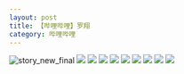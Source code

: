 ```yaml
---
layout: post
title: 【哔哩哔哩】罗翔
category: 哔哩哔哩
---
```

![story_new_final](http://sfwz6si9l.hd-bkt.clouddn.com/img/story_new_final_0322.png)
![](http://sfwz1kj5p.hd-bkt.clouddn.com/img/luo-220613-6.jpg)
![](http://sfwz1kj5p.hd-bkt.clouddn.com/img/luo-220613-5.jpg)
![](http://sfwz1kj5p.hd-bkt.clouddn.com/img/luo-220613-4.jpg)
![](http://sfwz1kj5p.hd-bkt.clouddn.com/img/luo-220613-3.jpg)
![](http://sfwz1kj5p.hd-bkt.clouddn.com/img/luo-220613-2.jpg)
![](http://sfwz1kj5p.hd-bkt.clouddn.com/img/luo-220613-1.jpg)
![](http://sfwz1kj5p.hd-bkt.clouddn.com/img/luo-220613-9.jpg)
![](http://sfwz1kj5p.hd-bkt.clouddn.com/img/luo-220613-8.jpg)
![](http://sfwz1kj5p.hd-bkt.clouddn.com/img/luo-220613-7.jpg)
  




